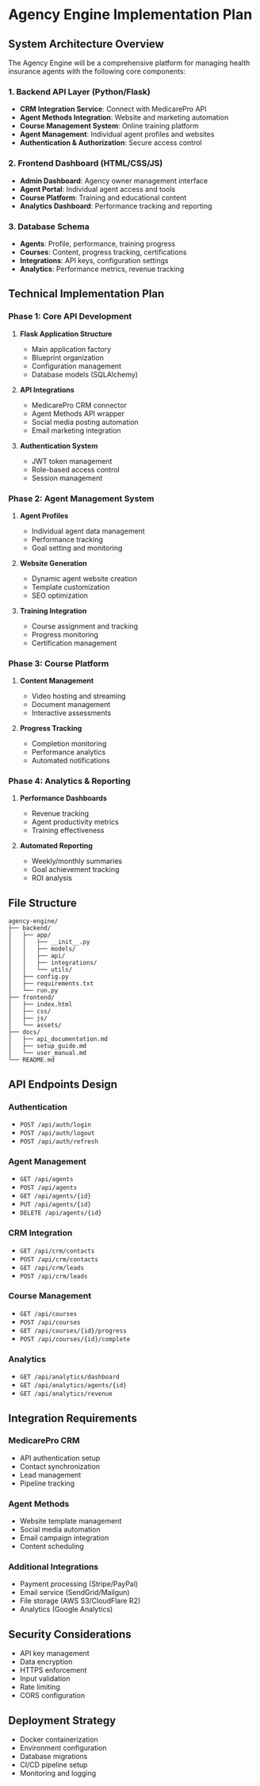 # Agency Engine Implementation Plan

## System Architecture Overview

The Agency Engine will be a comprehensive platform for managing health insurance agents with the following core components:

### 1. Backend API Layer (Python/Flask)
- **CRM Integration Service**: Connect with MedicarePro API
- **Agent Methods Integration**: Website and marketing automation
- **Course Management System**: Online training platform
- **Agent Management**: Individual agent profiles and websites
- **Authentication & Authorization**: Secure access control

### 2. Frontend Dashboard (HTML/CSS/JS)
- **Admin Dashboard**: Agency owner management interface
- **Agent Portal**: Individual agent access and tools
- **Course Platform**: Training and educational content
- **Analytics Dashboard**: Performance tracking and reporting

### 3. Database Schema
- **Agents**: Profile, performance, training progress
- **Courses**: Content, progress tracking, certifications
- **Integrations**: API keys, configuration settings
- **Analytics**: Performance metrics, revenue tracking

## Technical Implementation Plan

### Phase 1: Core API Development
1. **Flask Application Structure**
   - Main application factory
   - Blueprint organization
   - Configuration management
   - Database models (SQLAlchemy)

2. **API Integrations**
   - MedicarePro CRM connector
   - Agent Methods API wrapper
   - Social media posting automation
   - Email marketing integration

3. **Authentication System**
   - JWT token management
   - Role-based access control
   - Session management

### Phase 2: Agent Management System
1. **Agent Profiles**
   - Individual agent data management
   - Performance tracking
   - Goal setting and monitoring

2. **Website Generation**
   - Dynamic agent website creation
   - Template customization
   - SEO optimization

3. **Training Integration**
   - Course assignment and tracking
   - Progress monitoring
   - Certification management

### Phase 3: Course Platform
1. **Content Management**
   - Video hosting and streaming
   - Document management
   - Interactive assessments

2. **Progress Tracking**
   - Completion monitoring
   - Performance analytics
   - Automated notifications

### Phase 4: Analytics & Reporting
1. **Performance Dashboards**
   - Revenue tracking
   - Agent productivity metrics
   - Training effectiveness

2. **Automated Reporting**
   - Weekly/monthly summaries
   - Goal achievement tracking
   - ROI analysis

## File Structure

```
agency-engine/
├── backend/
│   ├── app/
│   │   ├── __init__.py
│   │   ├── models/
│   │   ├── api/
│   │   ├── integrations/
│   │   └── utils/
│   ├── config.py
│   ├── requirements.txt
│   └── run.py
├── frontend/
│   ├── index.html
│   ├── css/
│   ├── js/
│   └── assets/
├── docs/
│   ├── api_documentation.md
│   ├── setup_guide.md
│   └── user_manual.md
└── README.md
```

## API Endpoints Design

### Authentication
- `POST /api/auth/login`
- `POST /api/auth/logout`
- `POST /api/auth/refresh`

### Agent Management
- `GET /api/agents`
- `POST /api/agents`
- `GET /api/agents/{id}`
- `PUT /api/agents/{id}`
- `DELETE /api/agents/{id}`

### CRM Integration
- `GET /api/crm/contacts`
- `POST /api/crm/contacts`
- `GET /api/crm/leads`
- `POST /api/crm/leads`

### Course Management
- `GET /api/courses`
- `POST /api/courses`
- `GET /api/courses/{id}/progress`
- `POST /api/courses/{id}/complete`

### Analytics
- `GET /api/analytics/dashboard`
- `GET /api/analytics/agents/{id}`
- `GET /api/analytics/revenue`

## Integration Requirements

### MedicarePro CRM
- API authentication setup
- Contact synchronization
- Lead management
- Pipeline tracking

### Agent Methods
- Website template management
- Social media automation
- Email campaign integration
- Content scheduling

### Additional Integrations
- Payment processing (Stripe/PayPal)
- Email service (SendGrid/Mailgun)
- File storage (AWS S3/CloudFlare R2)
- Analytics (Google Analytics)

## Security Considerations
- API key management
- Data encryption
- HTTPS enforcement
- Input validation
- Rate limiting
- CORS configuration

## Deployment Strategy
- Docker containerization
- Environment configuration
- Database migrations
- CI/CD pipeline setup
- Monitoring and logging
